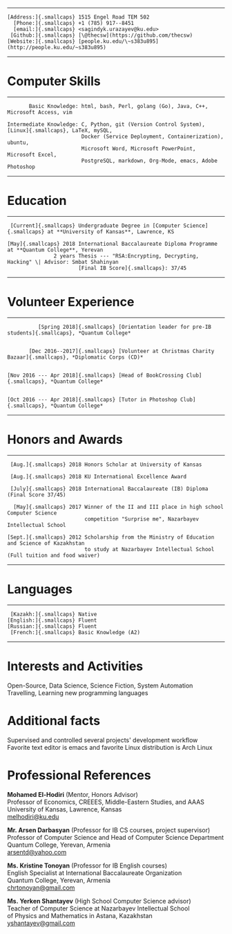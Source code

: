  ------------------------ ------------------------------------------------------------
    [Address:]{.smallcaps} 1515 Engel Road TEM 502
      [Phone:]{.smallcaps} +1 (785) 917--8451
      [email:]{.smallcaps} <sagindyk.urazayev@ku.edu>
     [Github:]{.smallcaps} [\@thecsw](https://github.com/thecsw)
    [Website:]{.smallcaps} [people.ku.edu/\~s383u895](http://people.ku.edu/~s383u895)
  ------------------------ ------------------------------------------------------------

Computer Skills
===============

  ------------------------- -----------------------------------------------------------------------------
           Basic Knowledge: html, bash, Perl, golang (Go), Java, C++, Microsoft Access, vim
                            
    Intermediate Knowledge: C, Python, git (Version Control System), [Linux]{.smallcaps}, LaTeX, mySQL,
                            Docker (Service Deployment, Containerization), ubuntu,
                            Microsoft Word, Microsoft PowerPoint, Microsoft Excel,
                            PostgreSQL, markdown, Org-Mode, emacs, Adobe Photoshop
  ------------------------- -----------------------------------------------------------------------------

Education
=========

  ------------------------ --------------------------------------------------------------------------------------------------
     [Current]{.smallcaps} Undergraduate Degree in [Computer Science]{.smallcaps} at **University of Kansas**, Lawrence, KS
                           
    [May]{.smallcaps} 2018 International Baccalaureate Diploma Programme at **Quantum College**, Yerevan
                   2 years Thesis --- "RSA:Encrypting, Decrypting, Hacking" \| Advisor: Smbat Shahinyan
                           [Final IB Score]{.smallcaps}: 37/45
                           
                           
  ------------------------ --------------------------------------------------------------------------------------------------

Volunteer Experience
====================

  ------------------------------------- ------------------------------------------------------------------------------
              [Spring 2018]{.smallcaps} [Orientation leader for pre-IB students]{.smallcaps}, *Quantum College*
                                        
                                        
           [Dec 2016--2017]{.smallcaps} [Volunteer at Christmas Charity Bazaar]{.smallcaps}, *Diplomatic Corps (CD)*
                                        
                                        
    [Nov 2016 --- Apr 2018]{.smallcaps} [Head of BookCrossing Club]{.smallcaps}, *Quantum College*
                                        
                                        
    [Oct 2016 --- Apr 2018]{.smallcaps} [Tutor in Photoshop Club]{.smallcaps}, *Quantum College*
                                        
                                        
  ------------------------------------- ------------------------------------------------------------------------------

Honors and Awards
=================

  -------------------------- ---------------------------------------------------------------------------
     [Aug.]{.smallcaps} 2018 Honors Scholar at University of Kansas
                             
     [Aug.]{.smallcaps} 2018 KU International Excellence Award
                             
     [July]{.smallcaps} 2018 International Baccalaureate (IB) Diploma (Final Score 37/45)
                             
      [May]{.smallcaps} 2017 Winner of the II and III place in high school Computer Science
                             competition "Surprise me", Nazarbayev Intellectual School
                             
    [Sept.]{.smallcaps} 2012 Scholarship from the Ministry of Education and Science of Kazakhstan
                             to study at Nazarbayev Intellectual School (Full tuition and food waiver)
                             
  -------------------------- ---------------------------------------------------------------------------

Languages
=========

  ------------------------ ----------------------
     [Kazakh:]{.smallcaps} Native
    [English:]{.smallcaps} Fluent
    [Russian:]{.smallcaps} Fluent
     [French:]{.smallcaps} Basic Knowledge (A2)
  ------------------------ ----------------------

Interests and Activities
========================

Open-Source, Data Science, Science Fiction, System Automation\
Travelling, Learning new programming languages

Additional facts
================

Supervised and controlled several projects' development workflow\
Favorite text editor is emacs and favorite Linux distribution is Arch
Linux

Professional References
=======================

**Mohamed El-Hodiri** (Mentor, Honors Advisor)\
Professor of Economics, CREEES, Middle-Eastern Studies, and AAAS\
University of Kansas, Lawrence, Kansas\
<melhodiri@ku.edu>

**Mr. Arsen Darbasyan** (Professor for IB CS courses, project
supervisor)\
Professor of Computer Science and Head of Computer Science Department\
Quantum College, Yerevan, Armenia\
<arsentd@yahoo.com>

**Ms. Kristine Tonoyan** (Professor for IB English courses)\
English Specialist at International Baccalaureate Organization\
Quantum College, Yerevan, Armenia\
<chrtonoyan@gmail.com>

**Ms. Yerken Shantayev** (High School Computer Science advisor)\
Teacher of Computer Science at Nazarbayev Intellectual School\
of Physics and Mathematics in Astana, Kazakhstan\
<yshantayev@gmail.com>
